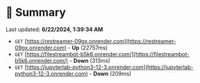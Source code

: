 # 📖 Summary
Last updated: **6/22/2024, 1:39:34 AM**

- `GET` [https://restreamer-09gx.onrender.com](https://restreamer-09gx.onrender.com) - **Up** (22757ms)
- `GET` [https://filestreambot-b5k6.onrender.com/](https://filestreambot-b5k6.onrender.com/) - **Down** (313ms)
- `GET` [https://jupyterlab-python3-12-3.onrender.com](https://jupyterlab-python3-12-3.onrender.com) - **Down** (209ms)
